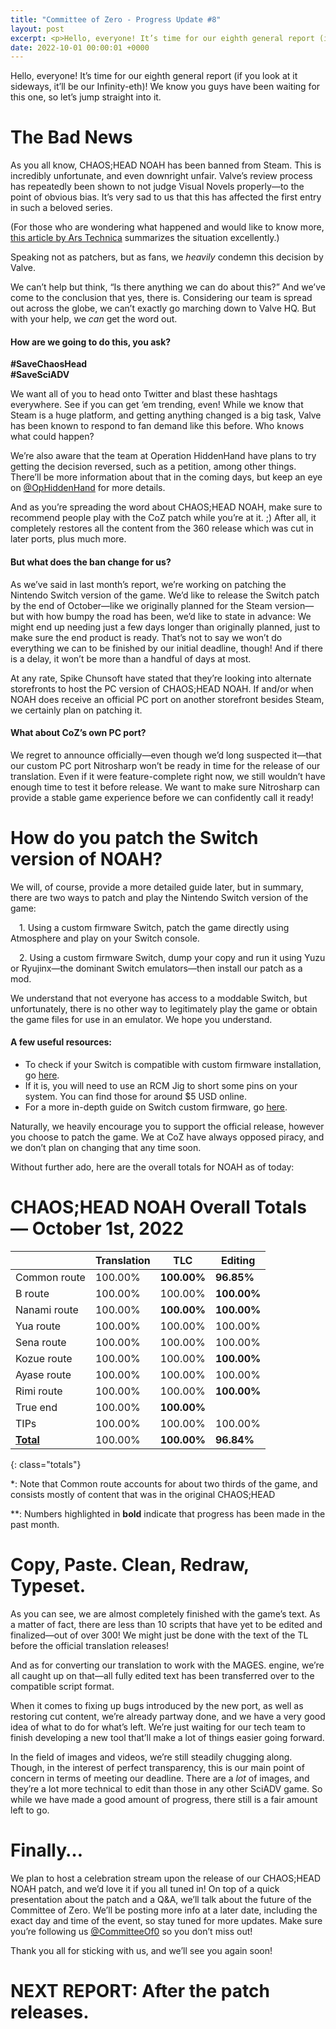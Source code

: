 ```yaml
---
title: "Committee of Zero - Progress Update #8"
layout: post
excerpt: <p>Hello, everyone! It’s time for our eighth general report (if you look at it sideways, it’ll be our Infinity-eth)! We know you guys have been waiting for this one, so let’s jump straight into it.</p>
date: 2022-10-01 00:00:01 +0000
---
```


Hello, everyone! It’s time for our eighth general report (if you look at it sideways, it’ll be our Infinity-eth)! We know you guys have been waiting for this one, so let’s jump straight into it.

# The Bad News

As you all know, CHAOS;HEAD NOAH has been banned from Steam. This is incredibly unfortunate, and even downright unfair. Valve’s review process has repeatedly been shown to not judge Visual Novels properly—to the point of obvious bias. It’s very sad to us that this has affected the first entry in such a beloved series.

(For those who are wondering what happened and would like to know more, [this article by Ars Technica](https://arstechnica.com/gaming/2022/09/nintendoes-what-valve-dont-game-barred-from-steam-will-launch-on-switch/) summarizes the situation excellently.)

Speaking not as patchers, but as fans, we *heavily* condemn this decision by Valve.

We can’t help but think, “Is there anything we can do about this?” And we’ve come to the conclusion that yes, there is. Considering our team is spread out across the globe, we can’t exactly go marching down to Valve HQ. But with your help, we *can* get the word out.

#### How are we going to do this, you ask?

**#SaveChaosHead**<br>
**#SaveSciADV**

We want all of you to head onto Twitter and blast these hashtags everywhere. See if you can get ‘em trending, even! While we know that Steam is a huge platform, and getting anything changed is a big task, Valve has been known to respond to fan demand like this before. Who knows what could happen?

We’re also aware that the team at Operation HiddenHand have plans to try getting the decision reversed, such as a petition, among other things. There’ll be more information about that in the coming days, but keep an eye on [@OpHiddenHand](https://twitter.com/ophiddenhand) for more details.

And as you’re spreading the word about CHAOS;HEAD NOAH, make sure to recommend people play with the CoZ patch while you’re at it. ;) After all, it completely restores all the content from the 360 release which was cut in later ports, plus much more.

#### But what does the ban change for us?

As we’ve said in last month’s report, we’re working on patching the Nintendo Switch version of the game. We’d like to release the Switch patch by the end of October—like we originally planned for the Steam version—but with how bumpy the road has been, we’d like to state in advance: We might end up needing just a few days longer than originally planned, just to make sure the end product is ready. That’s not to say we won’t do everything we can to be finished by our initial deadline, though! And if there is a delay, it won’t be more than a handful of days at most.

At any rate, Spike Chunsoft have stated that they’re looking into alternate storefronts to host the PC version of CHAOS;HEAD NOAH. If and/or when NOAH does receive an official PC port on another storefront besides Steam, we certainly plan on patching it.

#### What about CoZ’s own PC port?

We regret to announce officially—even though we’d long suspected it—that our custom PC port Nitrosharp won’t be ready in time for the release of our translation. Even if it were feature-complete right now, we still wouldn’t have enough time to test it before release. We want to make sure Nitrosharp can provide a stable game experience before we can confidently call it ready!

# How do you patch the Switch version of NOAH?

We will, of course, provide a more detailed guide later, but in summary, there are two ways to patch and play the Nintendo Switch version of the game:

&emsp;1. Using a custom firmware Switch, patch the game directly using Atmosphere and play on your Switch console.

&emsp;2. Using a custom firmware Switch, dump your copy and run it using Yuzu or Ryujinx—the dominant Switch emulators—then install our patch as a mod.

We understand that not everyone has access to a moddable Switch, but unfortunately, there is no other way to legitimately play the game or obtain the game files for use in an emulator. We hope you understand.

#### A few useful resources:

- To check if your Switch is compatible with custom firmware installation, go [here](https://ismyswitchpatched.com/).
- If it is, you will need to use an RCM Jig to short some pins on your system. You can find those for around $5 USD online.
- For a more in-depth guide on Switch custom firmware, go [here](https://nh-server.github.io/switch-guide/). 

Naturally, we heavily encourage you to support the official release, however you choose to patch the game. We at CoZ have always opposed piracy, and we don’t plan on changing that any time soon.

Without further ado, here are the overall totals for NOAH as of today:

# CHAOS;HEAD NOAH Overall Totals — October 1st, 2022

|                  | **Translation** | **TLC**    | **Editing** |
| ---------------- | --------------- | ---------- | ----------- |
| Common route     | 100.00%         | **100.00%**| **96.85%**  |
| B route          | 100.00%         | 100.00%    | **100.00%** |
| Nanami route     | 100.00%         | **100.00%**| **100.00%** |
| Yua route        | 100.00%         | 100.00%    | 100.00%     |
| Sena route       | 100.00%         | 100.00%    | 100.00%     |
| Kozue route      | 100.00%         | 100.00%    | **100.00%** |
| Ayase route      | 100.00%         | 100.00%    | 100.00%     |
| Rimi route       | 100.00%         | 100.00%    | **100.00%** |
| True end         | 100.00%         | **100.00%**|             |
| TIPs             | 100.00%         | 100.00%    | 100.00%     |
| **<u>Total</u>** | 100.00%         | **100.00%**| **96.84%**  |
{: class="totals"}

\*: Note that Common route accounts for about two thirds of the game, and consists mostly of content that was in the original CHAOS;HEAD

\*\*: Numbers highlighted in **bold** indicate that progress has been made in the past month.


# Copy, Paste. Clean, Redraw, Typeset.

As you can see, we are almost completely finished with the game’s text. As a matter of fact, there are less than 10 scripts that have yet to be edited and finalized—out of over 300! We might just be done with the text of the TL before the official translation releases!

And as for converting our translation to work with the MAGES. engine, we’re all caught up on that—all fully edited text has been transferred over to the compatible script format.

When it comes to fixing up bugs introduced by the new port, as well as restoring cut content, we’re already partway done, and we have a very good idea of what to do for what’s left. We’re just waiting for our tech team to finish developing a new tool that’ll make a lot of things easier going forward.

In the field of images and videos, we’re still steadily chugging along. Though, in the interest of perfect transparency, this is our main point of concern in terms of meeting our deadline. There are a *lot* of images, and they’re a lot more technical to edit than those in any other SciADV game. So while we have made a good amount of progress, there still is a fair amount left to go.

# Finally…

We plan to host a celebration stream upon the release of our CHAOS;HEAD NOAH patch, and we’d love it if you all tuned in! On top of a quick presentation about the patch and a Q&A, we’ll talk about the future of the Committee of Zero. We’ll be posting more info at a later date, including the exact day and time of the event, so stay tuned for more updates. Make sure you’re following us [@CommitteeOf0](https://twitter.com/CommitteeOf0) so you don’t miss out!

Thank you all for sticking with us, and we’ll see you again soon!

# NEXT REPORT: After the patch releases.
